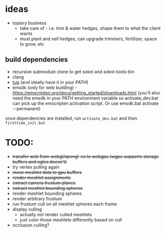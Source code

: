 # ideas
- topiary business
    - take care of - i.e. trim & water hedges, shape them to what the client wants
    - must plant and sell hedges, can upgrade trimmers, fertilizer, space to grow, etc


  
## build dependencies  

- recursive submodule clone to get sokol and sokol-tools-bin  
- clang  
- [tup](https://gittup.org/tup/win32/tup-latest.zip)  (and ideally have it in your PATH)
- emsdk (only for web building) - https://emscripten.org/docs/getting_started/downloads.html (you'll also need the emsdk in your PATH environment variable so activate_dev.bat can pick up the emscripten activation script. Or use emsdk.bat activate --permanent)  

once dependencies are installed, run `activate_dev.bat` and then `firsttime_init.bat`



# TODO:
- ~~transfer web from webgl/opengl-es to webgpu (wgpu supports storage buffers and ogles doesn't)~~
- try vertex pulling again
- ~~move meshlet data to gpu buffers~~
- ~~render meshlet assignments~~
- ~~extract camera frustum planes~~
- ~~extract meshlet bounding spheres~~
- render meshlet bounding spheres
- render arbitrary frustum
- run frustum cull on all meshlet spheres each frame
- display culling
    - actually not render culled meshlets
    - just color those meshlets differently based on cull
- occlusion culling? 